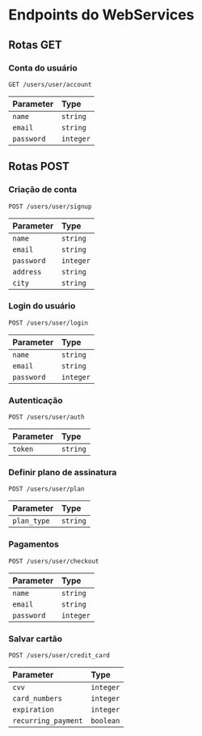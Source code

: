 # Endpoints do WebServices

## Rotas GET
### Conta do usuário
```http
GET /users/user/account
```
| Parameter  | Type      |
| :--------- | :-------- |
| `name`     | `string`  |
| `email`    | `string`  |
| `password`      | `integer` |


## Rotas POST
### Criação de conta
```http
POST /users/user/signup
```
| Parameter  | Type      |
| :--------- | :-------- |
| `name`     | `string`  |
| `email`    | `string`  |
| `password`      | `integer` |
| `address`      | `string` |
| `city`      | `string` |


### Login do usuário
```http
POST /users/user/login
```
| Parameter  | Type      |
| :--------- | :-------- |
| `name`     | `string`  |
| `email`    | `string`  |
| `password`      | `integer` |

### Autenticação
```http
POST /users/user/auth
```
| Parameter  | Type      |
| :--------- | :-------- |
| `token`     | `string`  |



### Definir plano de assinatura
```http
POST /users/user/plan
```
| Parameter  | Type      |
| :--------- | :-------- |
| `plan_type`     | `string`  |

### Pagamentos
```http
POST /users/user/checkout
```
| Parameter  | Type      |
| :--------- | :-------- |
| `name`     | `string`  |
| `email`    | `string`  |
| `password`      | `integer` |

### Salvar cartão
```http
POST /users/user/credit_card
```
| Parameter  | Type      |
| :--------- | :-------- |
| `cvv`     | `integer`  |
| `card_numbers`    | `integer`  |
| `expiration`      | `integer` |
| `recurring_payment`      | `boolean` |

